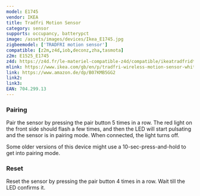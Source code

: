 ```yaml
---
model: E1745
vendor: IKEA
title: Tradfri Motion Sensor
category: sensor
supports: occupancy, batterypct
image: /assets/images/devices/Ikea_E1745.jpg
zigbeemodel: ['TRADFRI motion sensor']
compatible: [z2m,z4d,iob,deconz,zha,tasmota]
z2m: E1525_E1745
z4d: https://z4d.fr/le-materiel-compatible-z4d/compatible/ikeatradfridtecteurdemouvement
mlink: https://www.ikea.com/gb/en/p/tradfri-wireless-motion-sensor-white-70429913/
link: https://www.amazon.de/dp/B07KMB5GG2
link2: 
link3: 
EAN: 704.299.13
---
```


### Pairing
Pair the sensor by pressing the pair button 5 times in a row.
The red light on the front side should flash a few times, and then the LED will start pulsating and the sensor is in pairing mode.
When connected, the light turns off.

Some older versions of this device might use a 10-sec-press-and-hold to get into pairing mode.
### Reset
Reset the sensor by pressing the pair button 4 times in a row. Wait till the LED confirms it.
